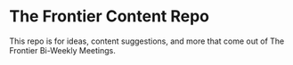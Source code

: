 # The Frontier Content Repo

This repo is for ideas, content suggestions, and more that come out of The Frontier Bi-Weekly Meetings.
